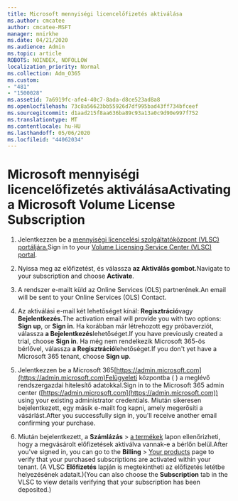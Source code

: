 ```yaml
---
title: Microsoft mennyiségi licencelőfizetés aktiválása
ms.author: cmcatee
author: cmcatee-MSFT
manager: mnirkhe
ms.date: 04/21/2020
ms.audience: Admin
ms.topic: article
ROBOTS: NOINDEX, NOFOLLOW
localization_priority: Normal
ms.collection: Adm_O365
ms.custom:
- "481"
- "1500028"
ms.assetid: 7a6919fc-afe4-40c7-8ada-d8ce523ad8a8
ms.openlocfilehash: 73c8a56623bb55926d7df995bad43ff734bfceef
ms.sourcegitcommit: d1aad215f8aa636ba89c93a13a0c9d90e997f752
ms.translationtype: MT
ms.contentlocale: hu-HU
ms.lasthandoff: 05/06/2020
ms.locfileid: "44062034"
---
```

# <a name="activating-a-microsoft-volume-license-subscription"></a><span data-ttu-id="6f83b-102">Microsoft mennyiségi licencelőfizetés aktiválása</span><span class="sxs-lookup"><span data-stu-id="6f83b-102">Activating a Microsoft Volume License Subscription</span></span>

1. <span data-ttu-id="6f83b-103">Jelentkezzen be a [mennyiségi licencelési szolgáltatóközpont (VLSC) portáljára.](https://go.microsoft.com/fwlink/p/?LinkId=329762)</span><span class="sxs-lookup"><span data-stu-id="6f83b-103">Sign in to your [Volume Licensing Service Center (VLSC) portal](https://go.microsoft.com/fwlink/p/?LinkId=329762).</span></span>

2. <span data-ttu-id="6f83b-104">Nyissa meg az előfizetést, és válassza **az Aktiválás gombot.**</span><span class="sxs-lookup"><span data-stu-id="6f83b-104">Navigate to your subscription and choose **Activate**.</span></span>

3. <span data-ttu-id="6f83b-105">A rendszer e-mailt küld az Online Services (OLS) partnerének.</span><span class="sxs-lookup"><span data-stu-id="6f83b-105">An email will be sent to your Online Services (OLS) Contact.</span></span>

4. <span data-ttu-id="6f83b-106">Az aktiválási e-mail két lehetőséget kínál: **Regisztráció**vagy **Bejelentkezés.**</span><span class="sxs-lookup"><span data-stu-id="6f83b-106">The activation email will provide you with two options: **Sign up**, or **Sign in**.</span></span> <span data-ttu-id="6f83b-107">Ha korábban már létrehozott egy próbaverziót, válassza **a Bejelentkezés**lehetőséget.</span><span class="sxs-lookup"><span data-stu-id="6f83b-107">If you have previously created a trial, choose **Sign in**.</span></span> <span data-ttu-id="6f83b-108">Ha még nem rendelkezik Microsoft 365-ös bérlővel, válassza **a Regisztráció**lehetőséget.</span><span class="sxs-lookup"><span data-stu-id="6f83b-108">If you don't yet have a Microsoft 365 tenant, choose **Sign up**.</span></span>

5. <span data-ttu-id="6f83b-109">Jelentkezzen be a Microsoft 365[https://admin.microsoft.com](https://admin.microsoft.com)Felügyeleti központba ( ) a meglévő rendszergazdai hitelesítő adatokkal.</span><span class="sxs-lookup"><span data-stu-id="6f83b-109">Sign in to the Microsoft 365 admin center ([https://admin.microsoft.com](https://admin.microsoft.com)) using your existing administrator credentials.</span></span> <span data-ttu-id="6f83b-110">Miután sikeresen bejelentkezett, egy másik e-mailt fog kapni, amely megerősíti a vásárlást.</span><span class="sxs-lookup"><span data-stu-id="6f83b-110">After you successfully sign in, you'll receive another email confirming your purchase.</span></span>

6. <span data-ttu-id="6f83b-111">Miután bejelentkezett, a **Számlázás** \> [a termékek](https://go.microsoft.com/fwlink/p/?linkid=842054) lapon ellenőrizheti, hogy a megvásárolt előfizetések aktiválva vannak-e a bérlőn belül.</span><span class="sxs-lookup"><span data-stu-id="6f83b-111">After you've signed in, you can go to the **Billing** \> [Your products](https://go.microsoft.com/fwlink/p/?linkid=842054) page to verify that your purchased subscriptions are activated within your tenant.</span></span> <span data-ttu-id="6f83b-112">(A VLSC **Előfizetés** lapján is megtekintheti az előfizetés letétbe helyezésének adatait.)</span><span class="sxs-lookup"><span data-stu-id="6f83b-112">(You can also choose the **Subscription** tab in the VLSC to view details verifying that your subscription has been deposited.)</span></span>
